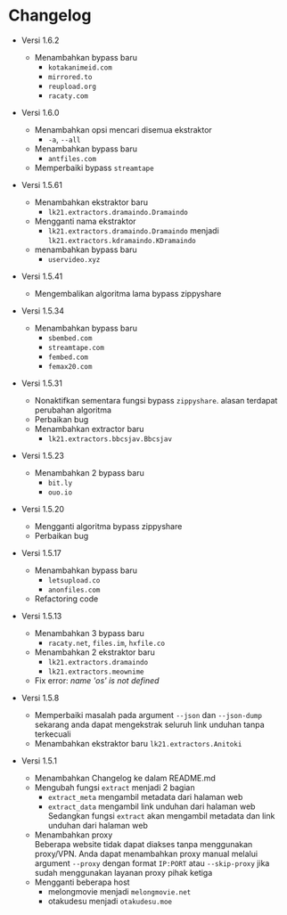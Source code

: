 # Changelog
- Versi 1.6.2
  - Menambahkan bypass baru
    - `kotakanimeid.com`
    - `mirrored.to`
    - `reupload.org`
    - `racaty.com`

- Versi 1.6.0
  - Menambahkan opsi mencari disemua ekstraktor
    - `-a`, `--all`
  - Menambahkan bypass baru
    - `antfiles.com`
  - Memperbaiki bypass `streamtape`

- Versi 1.5.61
  - Menambahkan ekstraktor baru
    - `lk21.extractors.dramaindo.Dramaindo`
  - Mengganti nama ekstraktor
    - `lk21.extractors.dramaindo.Dramaindo` menjadi `lk21.extractors.kdramaindo.KDramaindo`
  - menambahkan bypass baru
    - `uservideo.xyz`

- Versi 1.5.41
  - Mengembalikan algoritma lama bypass zippyshare

- Versi 1.5.34
  - Menambahkan bypass baru
    - `sbembed.com`
    - `streamtape.com`
    - `fembed.com`
    - `femax20.com`

- Versi 1.5.31
  - Nonaktifkan sementara fungsi bypass `zippyshare`. alasan terdapat perubahan algoritma
  - Perbaikan bug
  - Menambahkan extractor baru
    - `lk21.extractors.bbcsjav.Bbcsjav`

- Versi 1.5.23
  - Menambahkan 2 bypass baru
    - `bit.ly`
    - `ouo.io`

- Versi 1.5.20
  - Mengganti algoritma bypass zippyshare
  - Perbaikan bug

- Versi 1.5.17
  - Menambahkan bypass baru
    - `letsupload.co`
    - `anonfiles.com`
  - Refactoring code

- Versi 1.5.13
  - Menambahkan 3 bypass baru
    - `racaty.net`, `files.im`, `hxfile.co`
  - Menambahkan 2 ekstraktor baru
    - `lk21.extractors.dramaindo`
    - `lk21.extractors.meownime`
  - Fix error: <i>name 'os' is not defined</i>

- Versi 1.5.8
  - Memperbaiki masalah pada argument `--json` dan `--json-dump` sekarang anda dapat mengekstrak seluruh link unduhan tanpa terkecuali
  - Menambahkan ekstraktor baru `lk21.extractors.Anitoki`

- Versi 1.5.1
  - Menambahkan Changelog ke dalam README.md
  - Mengubah fungsi `extract` menjadi 2 bagian
    - `extract_meta` mengambil metadata dari halaman web
    - `extract_data` mengambil link unduhan dari halaman web
    Sedangkan fungsi `extract` akan mengambil metadata dan link unduhan dari halaman web
  - Menambahkan proxy \
    Beberapa website tidak dapat diakses tanpa menggunakan proxy/VPN. Anda dapat menambahkan proxy manual melalui argument `--proxy` dengan format `IP:PORT` atau `--skip-proxy` jika sudah menggunakan layanan proxy pihak ketiga
  - Mengganti beberapa host
    - melongmovie menjadi `melongmovie.net`
    - otakudesu menjadi `otakudesu.moe`
